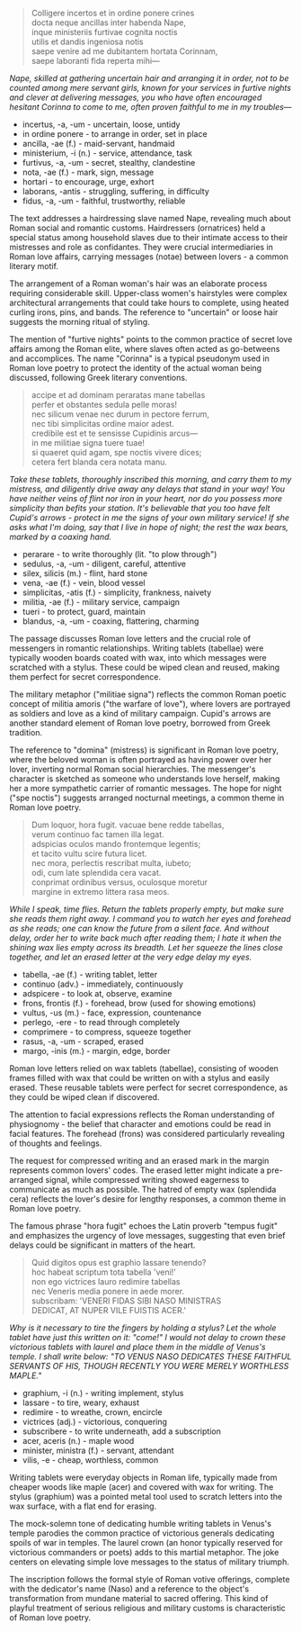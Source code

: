 > Colligere incertos et in ordine ponere crines<br/>
> docta neque ancillas inter habenda Nape,<br/>
> inque ministeriis furtivae cognita noctis<br/>
> utilis et dandis ingeniosa notis<br/>
> saepe venire ad me dubitantem hortata Corinnam,<br/>
> saepe laboranti fida reperta mihi—<br/>

*Nape, skilled at gathering uncertain hair and arranging it in order, not to be counted among mere servant girls, known for your services in furtive nights and clever at delivering messages, you who have often encouraged hesitant Corinna to come to me, often proven faithful to me in my troubles—*

- incertus, -a, -um - uncertain, loose, untidy
- in ordine ponere - to arrange in order, set in place
- ancilla, -ae (f.) - maid-servant, handmaid
- ministerium, -i (n.) - service, attendance, task
- furtivus, -a, -um - secret, stealthy, clandestine
- nota, -ae (f.) - mark, sign, message
- hortari - to encourage, urge, exhort
- laborans, -antis - struggling, suffering, in difficulty
- fidus, -a, -um - faithful, trustworthy, reliable

The text addresses a hairdressing slave named Nape, revealing much about Roman social and romantic customs. Hairdressers (ornatrices) held a special status among household slaves due to their intimate access to their mistresses and role as confidantes. They were crucial intermediaries in Roman love affairs, carrying messages (notae) between lovers - a common literary motif.

The arrangement of a Roman woman's hair was an elaborate process requiring considerable skill. Upper-class women's hairstyles were complex architectural arrangements that could take hours to complete, using heated curling irons, pins, and bands. The reference to "uncertain" or loose hair suggests the morning ritual of styling.

The mention of "furtive nights" points to the common practice of secret love affairs among the Roman elite, where slaves often acted as go-betweens and accomplices. The name "Corinna" is a typical pseudonym used in Roman love poetry to protect the identity of the actual woman being discussed, following Greek literary conventions.

> accipe et ad dominam peraratas mane tabellas<br/>
> perfer et obstantes sedula pelle moras!<br/>
> nec silicum venae nec durum in pectore ferrum,<br/>
> nec tibi simplicitas ordine maior adest.<br/>
> credibile est et te sensisse Cupidinis arcus—<br/>
> in me militiae signa tuere tuae!<br/>
> si quaeret quid agam, spe noctis vivere dices;<br/>
> cetera fert blanda cera notata manu.<br/>

*Take these tablets, thoroughly inscribed this morning, and carry them to my mistress, and diligently drive away any delays that stand in your way! You have neither veins of flint nor iron in your heart, nor do you possess more simplicity than befits your station. It's believable that you too have felt Cupid's arrows - protect in me the signs of your own military service! If she asks what I'm doing, say that I live in hope of night; the rest the wax bears, marked by a coaxing hand.*

- perarare - to write thoroughly (lit. "to plow through")
- sedulus, -a, -um - diligent, careful, attentive
- silex, silicis (m.) - flint, hard stone
- vena, -ae (f.) - vein, blood vessel
- simplicitas, -atis (f.) - simplicity, frankness, naivety
- militia, -ae (f.) - military service, campaign
- tueri - to protect, guard, maintain
- blandus, -a, -um - coaxing, flattering, charming

The passage discusses Roman love letters and the crucial role of messengers in romantic relationships. Writing tablets (tabellae) were typically wooden boards coated with wax, into which messages were scratched with a stylus. These could be wiped clean and reused, making them perfect for secret correspondence.

The military metaphor ("militiae signa") reflects the common Roman poetic concept of militia amoris ("the warfare of love"), where lovers are portrayed as soldiers and love as a kind of military campaign. Cupid's arrows are another standard element of Roman love poetry, borrowed from Greek tradition.

The reference to "domina" (mistress) is significant in Roman love poetry, where the beloved woman is often portrayed as having power over her lover, inverting normal Roman social hierarchies. The messenger's character is sketched as someone who understands love herself, making her a more sympathetic carrier of romantic messages. The hope for night ("spe noctis") suggests arranged nocturnal meetings, a common theme in Roman love poetry.

> Dum loquor, hora fugit. vacuae bene redde tabellas,<br/>
> verum continuo fac tamen illa legat.<br/>
> adspicias oculos mando frontemque legentis;<br/>
> et tacito vultu scire futura licet.<br/>
> nec mora, perlectis rescribat multa, iubeto;<br/>
> odi, cum late splendida cera vacat.<br/>
> conprimat ordinibus versus, oculosque moretur<br/>
> margine in extremo littera rasa meos.<br/>

*While I speak, time flies. Return the tablets properly empty, but make sure she reads them right away. I command you to watch her eyes and forehead as she reads; one can know the future from a silent face. And without delay, order her to write back much after reading them; I hate it when the shining wax lies empty across its breadth. Let her squeeze the lines close together, and let an erased letter at the very edge delay my eyes.*

- tabella, -ae (f.) - writing tablet, letter
- continuo (adv.) - immediately, continuously
- adspicere - to look at, observe, examine
- frons, frontis (f.) - forehead, brow (used for showing emotions)
- vultus, -us (m.) - face, expression, countenance
- perlego, -ere - to read through completely
- comprimere - to compress, squeeze together
- rasus, -a, -um - scraped, erased
- margo, -inis (m.) - margin, edge, border

Roman love letters relied on wax tablets (tabellae), consisting of wooden frames filled with wax that could be written on with a stylus and easily erased. These reusable tablets were perfect for secret correspondence, as they could be wiped clean if discovered.

The attention to facial expressions reflects the Roman understanding of physiognomy - the belief that character and emotions could be read in facial features. The forehead (frons) was considered particularly revealing of thoughts and feelings.

The request for compressed writing and an erased mark in the margin represents common lovers' codes. The erased letter might indicate a pre-arranged signal, while compressed writing showed eagerness to communicate as much as possible. The hatred of empty wax (splendida cera) reflects the lover's desire for lengthy responses, a common theme in Roman love poetry.

The famous phrase "hora fugit" echoes the Latin proverb "tempus fugit" and emphasizes the urgency of love messages, suggesting that even brief delays could be significant in matters of the heart.

> Quid digitos opus est graphio lassare tenendo?<br/>
> hoc habeat scriptum tota tabella 'veni!'<br/>
> non ego victrices lauro redimire tabellas<br/>
> nec Veneris media ponere in aede morer.<br/>
> subscribam: 'VENERI FIDAS SIBI NASO MINISTRAS<br/>
> DEDICAT, AT NUPER VILE FUISTIS ACER.'<br/>

*Why is it necessary to tire the fingers by holding a stylus? Let the whole tablet have just this written on it: "come!" I would not delay to crown these victorious tablets with laurel and place them in the middle of Venus's temple. I shall write below: "TO VENUS NASO DEDICATES THESE FAITHFUL SERVANTS OF HIS, THOUGH RECENTLY YOU WERE MERELY WORTHLESS MAPLE."*

- graphium, -i (n.) - writing implement, stylus
- lassare - to tire, weary, exhaust
- redimire - to wreathe, crown, encircle
- victrices (adj.) - victorious, conquering
- subscribere - to write underneath, add a subscription
- acer, aceris (n.) - maple wood
- minister, ministra (f.) - servant, attendant
- vilis, -e - cheap, worthless, common

Writing tablets were everyday objects in Roman life, typically made from cheaper woods like maple (acer) and covered with wax for writing. The stylus (graphium) was a pointed metal tool used to scratch letters into the wax surface, with a flat end for erasing.

The mock-solemn tone of dedicating humble writing tablets in Venus's temple parodies the common practice of victorious generals dedicating spoils of war in temples. The laurel crown (an honor typically reserved for victorious commanders or poets) adds to this martial metaphor. The joke centers on elevating simple love messages to the status of military triumph.

The inscription follows the formal style of Roman votive offerings, complete with the dedicator's name (Naso) and a reference to the object's transformation from mundane material to sacred offering. This kind of playful treatment of serious religious and military customs is characteristic of Roman love poetry.

